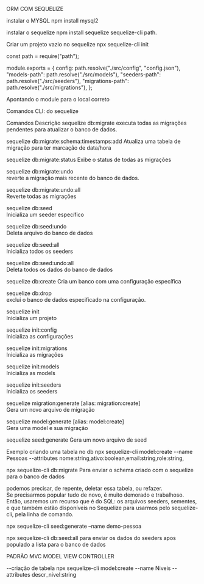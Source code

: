 ORM COM SEQUELIZE

instalar o MYSQL
npm install mysql2

instalar o sequelize
npm install sequelize sequelize-cli path.


Criar um projeto vazio no sequelize
npx sequelize-cli init

const path = require("path");

module.exports = {
  config: path.resolve("./src/config", "config.json"),
  "models-path": path.resolve("./src/models"),
  "seeders-path": path.resolve("./src/seeders"),
  "migrations-path": path.resolve("./src/migrations"),
};

Apontando o module para o local correto

Comandos CLI: do sequelize


Comandos	Descrição
sequelize db:migrate
executa todas as migrações pendentes para atualizar o banco de dados.

sequelize db:migrate:schema:timestamps:add
Atualiza uma tabela de migração para ter marcação de data/hora

sequelize db:migrate:status	
Exibe o status de todas as migrações

sequelize db:migrate:undo	
reverte a migração mais recente do banco de dados.

sequelize db:migrate:undo:all	
Reverte todas as migrações

sequelize db:seed	
Inicializa um seeder específico

sequelize db:seed:undo	
Deleta arquivo do banco de dados

sequelize db:seed:all	
Inicializa todos os seeders

sequelize db:seed:undo:all	
Deleta todos os dados do banco de dados

sequelize db:create	
Cria um banco com uma configuração específica

sequelize db:drop	
exclui o banco de dados especificado na configuração.

sequelize init	
Inicializa um projeto

sequelize init:config	
Inicializa as configurações

sequelize init:migrations	
Inicializa as migrações

sequelize init:models	
Inicializa as models


sequelize init:seeders	
Inicializa os seeders

sequelize migration:generate [alias: migration:create]	
Gera um novo arquivo de migração

sequelize model:generate [alias: model:create]	
Gera uma model e sua migração

sequelize seed:generate	
Gera um novo arquivo de seed

Exemplo criando uma tabela no db
npx sequelize-cli model:create --name Pessoas --attributes nome:string,ativo:boolean,email:string,role:string,


npx sequelize-cli db:migrate Para enviar o schema criado com o sequelize para o banco de dados 

podemos precisar, de repente, deletar essa tabela, ou refazer.  
 Se precisarmos popular tudo de novo, é muito demorado e trabalhoso. Então, usaremos um recurso que é do SQL: os arquivos seeders, sementes, e que também estão disponíveis no Sequelize para usarmos pelo sequelize-cli, pela linha de comando.

 npx sequelize-cli seed:generate –name demo-pessoa

 npx sequelize-cli db:seed:all para enviar os dados do seeders apos populado a lista para o banco de dados


 PADRÃO MVC 
 MODEL 
 VIEW
 CONTROLLER
 

 --criação de tabela
  npx sequelize-cli model:create --name Niveis --attributes descr_nivel:string